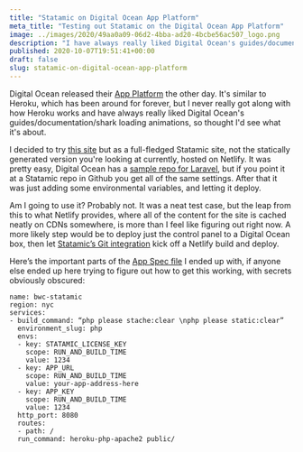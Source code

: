 ```yaml
---
title: "Statamic on Digital Ocean App Platform"
meta_title: "Testing out Statamic on the Digital Ocean App Platform"
image: ../images/2020/49aa0a09-06d2-4bba-ad20-4bcbe56ac507_logo.png
description: "I have always really liked Digital Ocean's guides/documentation/shark loading animations, so thought I'd see what their new App Platform was about."
published: 2020-10-07T19:51:41+00:00
draft: false
slug: statamic-on-digital-ocean-app-platform
---
```


Digital Ocean released their [App Platform](https://www.digitalocean.com/products/app-platform/) the other day. It's similar to Heroku, which has been around for forever, but I never really got along with how Heroku works and have always really liked Digital Ocean's guides/documentation/shark loading animations, so thought I'd see what it's about.

I decided to try [this site](/blog-posts/2020/09/builtwith-coffee-3-0/) but as a full-fledged Statamic site, not the statically generated version you're looking at currently, hosted on Netlify. It was pretty easy, Digital Ocean has a [sample repo for Laravel](https://github.com/digitalocean/sample-laravel), but if you point it at a Statamic repo in Github you get all of the same settings. After that it was just adding some environmental variables, and letting it deploy.

Am I going to use it? Probably not. It was a neat test case, but the leap from this to what Netlify provides, where all of the content for the site is cached neatly on CDNs somewhere, is more than I feel like figuring out right now. A more likely step would be to deploy just the control panel to a Digital Ocean box, then let [Statamic’s Git integration](https://statamic.dev/git-integration) kick off a Netlify build and deploy.

Here’s the important parts of the [App Spec file](https://www.digitalocean.com/docs/app-platform/references/app-specification-reference/) I ended up with, if anyone else ended up here trying to figure out how to get this working, with secrets obviously obscured:

```
name: bwc-statamic
region: nyc
services:
- build_command: “php please stache:clear \nphp please static:clear”
  environment_slug: php
  envs:
  - key: STATAMIC_LICENSE_KEY
    scope: RUN_AND_BUILD_TIME
    value: 1234
  - key: APP_URL
    scope: RUN_AND_BUILD_TIME
    value: your-app-address-here
  - key: APP_KEY
    scope: RUN_AND_BUILD_TIME
    value: 1234
  http_port: 8080
  routes:
  - path: /
  run_command: heroku-php-apache2 public/
```
